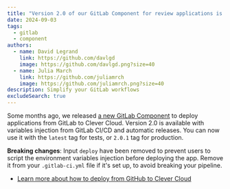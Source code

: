 ```yaml
---
title: "Version 2.0 of our GitLab Component for review applications is available"
date: 2024-09-03
tags:
  - gitlab
  - component
authors:
  - name: David Legrand
    link: https://github.com/davlgd
    image: https://github.com/davlgd.png?size=40
  - name: Julia March
    link: https://github.com/juliamrch
    image: https://github.com/juliamrch.png?size=40
description: Simplify your GitLab workflows
excludeSearch: true
---
```


Some months ago, we released [a new GitLab Component](https://gitlab.com/explore/catalog/CleverCloud/clever-cloud-pipeline) to deploy applications from GitLab to Clever Cloud. Version 2.0 is available with variables injection from GitLab CI/CD and automatic releases. You can now use it with the `latest` tag for tests, or `2.0.1` tag for production.

**Breaking changes**: Input `deploy` have been removed to prevent users to script the environment variables injection before deploying the app. Remove it from your `.gitlab-ci.yml` file if it's set up, to avoid breaking your pipeline.

- [Learn more about how to deploy from GitHub to Clever Cloud](/doc/ci-cd/gitlab/)
